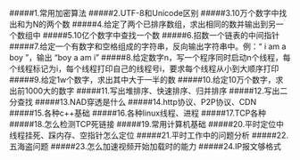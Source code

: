 #####1.常用加密算法
#####2.UTF-8和Unicode区别
#####3.10万个数字中找出和为N的两个数
#####4.给定了两个已排序数组，求出相同的数并输出到另一个数组中
#####5.10亿个数字中查找一个数
#####6.招数一个链表的中间指针
#####7.给定一个有数字和空格组成的字符串，反向输出字符串中。例：“   i am a boy ”，输出 “boy a am i”
#####8.给定数字n，写一个程序同时启动n个线程，每个线程标记为i，每个线程打印自己的线程号i，要求每个线程从小到大顺序打印
#####9.给定1w个数字，求出其中大于一半的数
#####10.给定10万个数字，求出前1000大的数字
#####11.写出堆排序、快速排序、归并排序
#####12.写出二分查找
#####13.NAD穿透是什么
#####14.http协议、P2P协议、CDN
#####15.各种c++基础
#####16.各种linux线程、进程
#####17.TCP各种
#####18.怎么检测TCP死链接
#####19.常用计算机基础
#####20.平时定位中线程挂死、踩内存、空指针怎么定位
#####21.平时工作中的问题分析
#####22.五海盗问题
#####23.怎么加速视频开始加载时的能力
#####24.IP报文够格式
